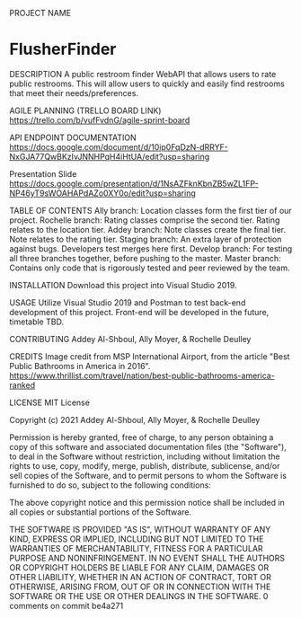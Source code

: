 PROJECT NAME
# FlusherFinder

DESCRIPTION
A public restroom finder WebAPI that allows users to rate public restrooms. This will allow users to quickly and easily find restrooms that meet their needs/preferences.

AGILE PLANNING (TRELLO BOARD LINK)
https://trello.com/b/vufFvdnG/agile-sprint-board

API ENDPOINT DOCUMENTATION
https://docs.google.com/document/d/10ip0FqDzN-dRRYF-NxGJA77QwBKzIvJNNHPqH4iHtUA/edit?usp=sharing

Presentation Slide
https://docs.google.com/presentation/d/1NsAZFknKbnZB5wZL1FP-NP46yT9sWOAHAPdAZo0XY0o/edit?usp=sharing

TABLE OF CONTENTS
Ally branch: Location classes form the first tier of our project. 
Rochelle branch: Rating classes comprise the second tier. Rating relates to the location tier.
Addey branch: Note classes create the final tier. Note relates to the rating tier.
Staging branch: An extra layer of protection against bugs. Developers test merges here first.
Develop branch: For testing all three branches together, before pushing to the master.
Master branch: Contains only code that is rigorously tested and peer reviewed by the team.

INSTALLATION
Download this project into Visual Studio 2019.

USAGE
Utilize Visual Studio 2019 and Postman to test back-end development of this project. Front-end will be developed in the future, timetable TBD.

CONTRIBUTING
Addey Al-Shboul, Ally Moyer, & Rochelle Deulley

CREDITS
Image credit from MSP International Airport, from the article "Best Public Bathrooms in America in 2016". https://www.thrillist.com/travel/nation/best-public-bathrooms-america-ranked

LICENSE
MIT License

Copyright (c) 2021 Addey Al-Shboul, Ally Moyer, & Rochelle Deulley

Permission is hereby granted, free of charge, to any person obtaining a copy
of this software and associated documentation files (the "Software"), to deal
in the Software without restriction, including without limitation the rights
to use, copy, modify, merge, publish, distribute, sublicense, and/or sell
copies of the Software, and to permit persons to whom the Software is
furnished to do so, subject to the following conditions:

The above copyright notice and this permission notice shall be included in all
copies or substantial portions of the Software.

THE SOFTWARE IS PROVIDED "AS IS", WITHOUT WARRANTY OF ANY KIND, EXPRESS OR
IMPLIED, INCLUDING BUT NOT LIMITED TO THE WARRANTIES OF MERCHANTABILITY,
FITNESS FOR A PARTICULAR PURPOSE AND NONINFRINGEMENT. IN NO EVENT SHALL THE
AUTHORS OR COPYRIGHT HOLDERS BE LIABLE FOR ANY CLAIM, DAMAGES OR OTHER
LIABILITY, WHETHER IN AN ACTION OF CONTRACT, TORT OR OTHERWISE, ARISING FROM,
OUT OF OR IN CONNECTION WITH THE SOFTWARE OR THE USE OR OTHER DEALINGS IN THE
SOFTWARE.
0 comments on commit be4a271
